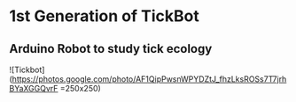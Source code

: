 # 1st Generation of TickBot
## Arduino Robot to study tick ecology
![Tickbot](https://photos.google.com/photo/AF1QipPwsnWPYDZtJ_fhzLksROSs7T7jrhBYaXGGQvrF =250x250)
